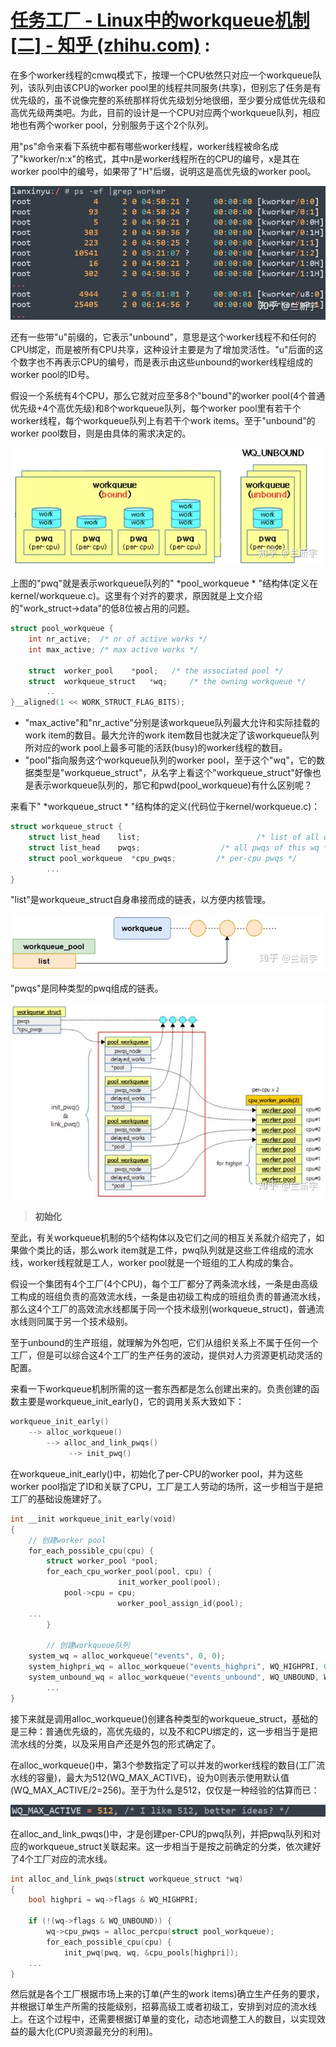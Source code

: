 # [任务工厂 - Linux中的workqueue机制 [二] - 知乎 (zhihu.com)](https://zhuanlan.zhihu.com/p/94561631) :

在多个worker线程的cmwq模式下，按理一个CPU依然只对应一个workqueue队列，该队列由该CPU的worker pool里的线程共同服务(共享)，但别忘了任务是有优先级的，虽不说像完整的系统那样将优先级划分地很细，至少要分成低优先级和高优先级两类吧。为此，目前的设计是一个CPU对应两个workqueue队列，相应地也有两个worker pool，分别服务于这个2个队列。

用"ps"命令来看下系统中都有哪些worker线程，worker线程被命名成了"kworker/n:x"的格式，其中n是worker线程所在的CPU的编号，x是其在worker pool中的编号，如果带了"H"后缀，说明这是高优先级的worker pool。

![1663579143258](image/杂项/1663579143258.png)

还有一些带"u"前缀的，它表示"unbound"，意思是这个worker线程不和任何的CPU绑定，而是被所有CPU共享，这种设计主要是为了增加灵活性。"u"后面的这个数字也不再表示CPU的编号，而是表示由这些unbound的worker线程组成的worker pool的ID号。

假设一个系统有4个CPU，那么它就对应至多8个"bound"的worker pool(4个普通优先级+4个高优先级)和8个workqueue队列，每个worker pool里有若干个worker线程，每个workqueue队列上有若干个work items。至于"unbound"的worker pool数目，则是由具体的需求决定的。

![1663587454233](image/杂项/1663587454233.png)

上图的"pwq"就是表示workqueue队列的" *pool_workqueue * "结构体(定义在kernel/workqueue.c)。这里有个对齐的要求，原因就是上文介绍的"work_struct->data"的低8位被占用的问题。

```c
struct pool_workqueue {
	int	nr_active;	/* nr of active works */
	int	max_active;	/* max active works */

	struct  worker_pool	   *pool;   /* the associated pool */
	struct  workqueue_struct   *wq;	    /* the owning workqueue */
        ..
}__aligned(1 << WORK_STRUCT_FLAG_BITS);
```

* "max_active"和"nr_active"分别是该workqueue队列最大允许和实际挂载的work item的数目。最大允许的work item数目也就决定了该workqueue队列所对应的work pool上最多可能的活跃(busy)的worker线程的数目。
* "pool"指向服务这个workqueue队列的worker pool，至于这个"wq"，它的数据类型是"workqueue_struct"，从名字上看这个"workqueue_struct"好像也是表示workqueue队列的，那它和pwd(pool_workqueue)有什么区别呢？

来看下" *workqueue_struct * "结构体的定义(代码位于kernel/workqueue.c)：

```c
struct workqueue_struct {
	struct list_head	list;		                   /* list of all workqueues */
	struct list_head	pwqs;		           /* all pwqs of this wq */
	struct pool_workqueue  *cpu_pwqs;         /* per-cpu pwqs */
        ...
}
```

"list"是workqueue_struct自身串接而成的链表，以方便内核管理。

![1663588544811](image/杂项/1663588544811.png)

"pwqs"是同种类型的pwq组成的链表。

![1663588569893](image/杂项/1663588569893.png)

> **初始化**

至此，有关workqueue机制的5个结构体以及它们之间的相互关系就介绍完了，如果做个类比的话，那么work item就是工件，pwq队列就是这些工件组成的流水线，worker线程就是工人，worker pool就是一个班组的工人构成的集合。

假设一个集团有4个工厂(4个CPU)，每个工厂都分了两条流水线，一条是由高级工构成的班组负责的高效流水线，一条是由初级工构成的班组负责的普通流水线，那么这4个工厂的高效流水线都属于同一个技术级别(workqueue_struct)，普通流水线则同属于另一个技术级别。

至于unbound的生产班组，就理解为外包吧，它们从组织关系上不属于任何一个工厂，但是可以综合这4个工厂的生产任务的波动，提供对人力资源更机动灵活的配置。

来看一下workqueue机制所需的这一套东西都是怎么创建出来的。负责创建的函数主要是workqueue_init_early()，它的调用关系大致如下：

```go
workqueue_init_early() 
    --> alloc_workqueue() 
        --> alloc_and_link_pwqs()
             --> init_pwq()
```

在workqueue_init_early()中，初始化了per-CPU的worker pool，并为这些worker pool指定了ID和关联了CPU，工厂是工人劳动的场所，这一步相当于是把工厂的基础设施建好了。

```go
int __init workqueue_init_early(void)
{
	// 创建worker pool 
	for_each_possible_cpu(cpu) {
		struct worker_pool *pool;
		for_each_cpu_worker_pool(pool, cpu) {
                        init_worker_pool(pool);
			pool->cpu = cpu;
                        worker_pool_assign_id(pool);
	...
        }

        // 创建workqueue队列
	system_wq = alloc_workqueue("events", 0, 0);
	system_highpri_wq = alloc_workqueue("events_highpri", WQ_HIGHPRI, 0);
	system_unbound_wq = alloc_workqueue("events_unbound", WQ_UNBOUND, WQ_UNBOUND_MAX_ACTIVE);
        ...				  
}
```

接下来就是调用alloc_workqueue()创建各种类型的workqueue_struct，基础的是三种：普通优先级的，高优先级的，以及不和CPU绑定的，这一步相当于是把流水线的分类，以及采用自产还是外包的形式确定了。

在alloc_workqueue()中，第3个参数指定了可以并发的worker线程的数目(工厂流水线的容量)，最大为512(WQ_MAX_ACTIVE)，设为0则表示使用默认值(WQ_MAX_ACTIVE/2=256)。至于为什么是512，仅仅是一种经验的估算而已：

![1663588666224](image/杂项/1663588666224.png)

在alloc_and_link_pwqs()中，才是创建per-CPU的pwq队列，并把pwq队列和对应的workqueue_struct关联起来。这一步相当于是按之前确定的分类，依次建好了4个工厂对应的流水线。

```go
int alloc_and_link_pwqs(struct workqueue_struct *wq)
{
	bool highpri = wq->flags & WQ_HIGHPRI;

	if (!(wq->flags & WQ_UNBOUND)) {
		wq->cpu_pwqs = alloc_percpu(struct pool_workqueue);
		for_each_possible_cpu(cpu) {
			init_pwq(pwq, wq, &cpu_pools[highpri]);
	...
}
```

然后就是各个工厂根据市场上来的订单(产生的work items)确立生产任务的要求，并根据订单生产所需的技能级别，招募高级工或者初级工，安排到对应的流水线上。在这个过程中，还需要根据订单量的变化，动态地调整工人的数目，以实现效益的最大化(CPU资源最充分的利用)。
